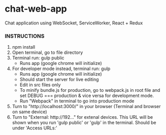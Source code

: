 # chat-web-app
Chat application using WebSocket, ServiceWorker, React + Redux

### INSTRUCTIONS

1. npm install
2. Open terminal, go to file directory
3. Terminal run: gulp public
	* Runs app (google chrome will initialize) 
4. For developer mode instead, terminal run: gulp 
	* Runs app (google chrome will initialize) 
	* Should start the server for live editing
	* Edit in src files only
	* To minify bundle.js for production, go to webpack.js in root file and set DEBUG === production & vice versa for development mode.
	* Run "Webpack" in terminal to go into production mode
5. Turn to "http://localhost:3000/" in your browser (Terminal and browser on same device)
6. Turn to "External: http://192..." for extenal devices. This URL will be shown when you run 'gulp public' or 'gulp' in the terminal. Should be under 'Access URLs:'